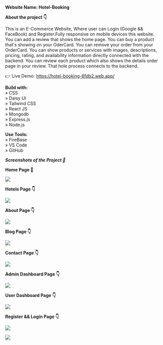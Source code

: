 **Website Name: Hotel-Booking** <br />

**About the project 👇** <br />

This is an E-Commerce Website, Where user can Login (Google && FaceBook) and Register.Fully responsive on mobile devices this website. You can add a review that shows the home page. You can buy a product that's showing on your OderCard. You can remove your order from your OrderCard. You can show products or services with images, descriptions, pricing, rating, and availability information directly connected with the backend. You can review each product which also shows the details order page in your review. That hole process connects to the backend.

👉 Live Demo: https://hotel-booking-6fdb2.web.app/

**Build with:** <br />
» CSS <br />
» Daisy UI <br />
» Tailwind CSS <br />
» React JS <br />
» Mongodb <br />
» Express.js <br />
» Node.js <br />

**Use Tools:** <br />
» FireBase <br />
» VS Code <br />
» GitHub <br />

**_Screenshots of the Project 📸_**

**Home Page 🏡** <br />

![](https://i.ibb.co/6r2qbMS/Home-Hotel-Booking.png)

**Hotels Page 👇** <br />

![](https://i.ibb.co/8xV6dcf/Hotels-Hotel-Booking.png)

**About Page 👇** <br />

![](https://i.ibb.co/7JzLR2y/About-Hotel-Booking.png)

**Blog Page 👇** <br />

![](https://i.ibb.co/vHZfZDH/Blog-Hotel-Booking.png)

**Contact Page 👇** <br />

![](https://i.ibb.co/bLzg27x/Contact-Hotel-Booking.png)

**Admin Dashboard Page 👇** <br />

![](https://i.ibb.co/m8kGLH0/Admin-Dashboard.png)

**User Dashboard Page 👇** <br />

![](https://i.ibb.co/17ry3jK/Nomal-User-Dashboard.png)

**Register && Login Page 👇** <br />

![](https://i.ibb.co/dKpfK2Z/Sign-Up-Hotel-Booking.png)

![](https://i.ibb.co/d6ytshX/Login-Hotel-Booking.png)
